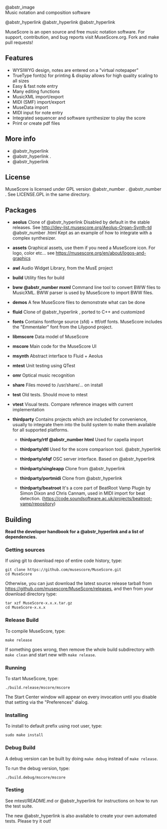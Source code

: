 @abstr_image   
Music notation and composition software

@abstr_hyperlink @abstr_hyperlink @abstr_hyperlink 

MuseScore is an open source and free music notation software. For support, contribution, and bug reports visit MuseScore.org. Fork and make pull requests!

## Features

  * WYSIWYG design, notes are entered on a "virtual notepaper"
  * TrueType font(s) for printing & display allows for high quality scaling to all sizes
  * Easy & fast note entry
  * Many editing functions
  * MusicXML import/export
  * MIDI (SMF) import/export
  * MuseData import
  * MIDI input for note entry
  * Integrated sequencer and software synthesizer to play the score
  * Print or create pdf files



## More info

  * @abstr_hyperlink 
  * @abstr_hyperlink .
  * @abstr_hyperlink 



## License

MuseScore is licensed under GPL version @abstr_number . @abstr_number . See LICENSE.GPL in the same directory.

## Packages

  * **aeolus** Clone of @abstr_hyperlink Disabled by default in the stable releases. See http://dev-list.musescore.org/Aeolus-Organ-Synth-td @abstr_number .html Kept as an example of how to integrate with a complex synthesizer.

  * **assets** Graphical assets, use them if you need a MuseScore icon. For logo, color etc... see https://musescore.org/en/about/logos-and-graphics

  * **awl** Audio Widget Library, from the MusE project

  * **build** Utility files for build

  * **bww @abstr_number mxml** Command line tool to convert BWW files to MusicXML. BWW parser is used by MuseScore to import BWW files.

  * **demos** A few MuseScore files to demonstrate what can be done

  * **fluid** Clone of @abstr_hyperlink , ported to C++ and customized

  * **fonts** Contains fontforge source (sfd) + ttf/otf fonts. MuseScore includes the "Emmentaler" font from the Lilypond project.

  * **libmscore** Data model of MuseScore

  * **mscore** Main code for the MuseScore UI

  * **msynth** Abstract interface to Fluid + Aeolus

  * **mtest** Unit testing using QTest

  * **omr** Optical music recognition

  * **share** Files moved to /usr/share/... on install

  * **test** Old tests. Should move to mtest

  * **vtest** Visual tests. Compare reference images with current implementation

  * **thirdparty** Contains projects which are included for convenience, usually to integrate them into the build system to make them available for all supported platforms.

    * **thirdparty/rtf @abstr_number html** Used for capella import

    * **thirdparty/dtl** Used for the score comparison tool. @abstr_hyperlink 

    * **thirdparty/ofqf** OSC server interface. Based on @abstr_hyperlink 

    * **thirdparty/singleapp** Clone from @abstr_hyperlink 

    * **thirdparty/portmidi** Clone from @abstr_hyperlink 

    * **thirdparty/beatroot** It's a core part of BeatRoot Vamp Plugin by Simon Dixon and Chris Cannam, used in MIDI import for beat detection. (https://code.soundsoftware.ac.uk/projects/beatroot-vamp/repository)




## Building

**Read the developer handbook for a @abstr_hyperlink and a list of dependencies.**

### Getting sources

If using git to download repo of entire code history, type:
    
    
    git clone https://github.com/musescore/MuseScore.git
    cd MuseScore
    

Otherwise, you can just download the latest source release tarball from https://github.com/musescore/MuseScore/releases, and then from your download directory type:
    
    
    tar xzf MuseScore-x.x.x.tar.gz
    cd MuseScore-x.x.x
    

### Release Build

To compile MuseScore, type:
    
    
    make release
    

If something goes wrong, then remove the whole build subdirectory with `make clean` and start new with `make release`.

### Running

To start MuseScore, type:
    
    
    ./build.release/mscore/mscore
    

The Start Center window will appear on every invocation until you disable that setting via the "Preferences" dialog.

### Installing

To install to default prefix using root user, type:
    
    
    sudo make install
    

### Debug Build

A debug version can be built by doing `make debug` instead of `make release`.

To run the debug version, type:
    
    
    ./build.debug/mscore/mscore
    

### Testing

See mtest/README.md or @abstr_hyperlink for instructions on how to run the test suite.

The new @abstr_hyperlink is also available to create your own automated tests. Please try it out!
